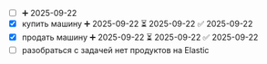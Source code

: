 
- [ ]  ➕ 2025-09-22
- [x] купить машину ➕ 2025-09-22 ⏳ 2025-09-22 ✅ 2025-09-22
- [x] продать машину ➕ 2025-09-22 ⏳ 2025-09-22 ✅ 2025-09-22
- [ ] разобраться с задачей нет продуктов на Elastic